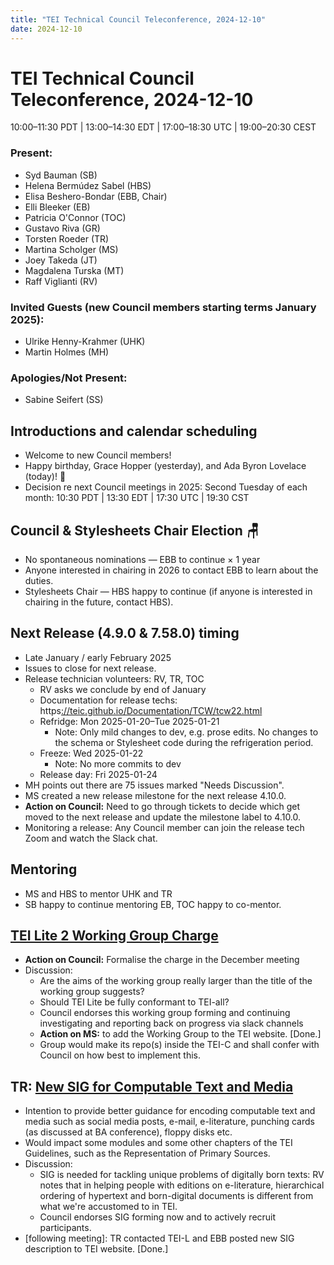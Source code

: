 ```yaml
---
title: "TEI Technical Council Teleconference, 2024-12-10"
date: 2024-12-10
---
```

# TEI Technical Council Teleconference, 2024-12-10

10:00–11:30 PDT | 13:00–14:30 EDT | 17:00–18:30 UTC | 19:00–20:30 CEST

### Present:

* Syd Bauman (SB)  
* Helena Bermúdez Sabel (HBS)   
* Elisa Beshero-Bondar (EBB, Chair)  
* Elli Bleeker (EB)  
* Patricia O'Connor (TOC)  
* Gustavo Riva (GR)	  
* Torsten Roeder (TR)  
* Martina Scholger (MS)  
* Joey Takeda (JT)   
* Magdalena Turska (MT)  
* Raff Viglianti (RV)

### Invited Guests (new Council members starting terms January 2025): 

* Ulrike Henny-Krahmer (UHK)  
* Martin Holmes (MH)

### Apologies/Not Present: 

* Sabine Seifert (SS)

## Introductions and calendar scheduling
  * Welcome to new Council members!
  * Happy birthday, Grace Hopper (yesterday), and Ada Byron Lovelace (today)\! 🎂   
  * Decision re next Council meetings in 2025: Second Tuesday of each month: 10:30 PDT | 13:30 EDT | 17:30 UTC | 19:30 CST  
## Council & Stylesheets Chair Election 🪑  
  * No spontaneous nominations — EBB to continue × 1 year  
  * Anyone interested in chairing in 2026 to contact EBB to learn about the duties.  
  * Stylesheets Chair — HBS happy to continue (if anyone is interested in chairing in the future, contact HBS).

## Next Release (4.9.0 & 7.58.0) timing   
  * Late January / early February 2025 
  * Issues to close for next release.  
  * Release technician volunteers: RV, TR, TOC  
    * RV asks we conclude by end of January  
    * Documentation for release techs: https[://teic.github.io/Documentation/TCW/tcw22.html](http://teic.github.io/Documentation/TCW/tcw22.html)  
    * Refridge: Mon 2025-01-20–Tue 2025-01-21  
      * Note: Only mild changes to dev, e.g. prose edits. No changes to the schema or Stylesheet code during the refrigeration period.  
    * Freeze: Wed 2025-01-22  
      * Note: No more commits to dev  
    * Release day: Fri 2025-01-24  
  * MH points out there are 75 issues marked "Needs Discussion".   
  * MS created a new release milestone for the next release 4.10.0.  
  * **Action on Council:** Need to go through tickets to decide which get moved to the next release and update the milestone label to 4.10.0.  
  * Monitoring a release: Any Council member can join the release tech Zoom and watch the Slack chat.  
      
## Mentoring  
  * MS and HBS to mentor UHK and TR  
  * SB happy to continue mentoring EB, TOC happy to co-mentor.  
      
## [TEI Lite 2 Working Group Charge](/activities/workgroups/lite2-charge)   
  * **Action on Council:** Formalise the charge in the December meeting  
  * Discussion:   
    * Are the aims of the working group really larger than the title of the working group suggests?  
    * Should TEI Lite be fully conformant to TEI-all?  
    * Council endorses this working group forming and continuing investigating and reporting back on progress via slack channels  
    * **Action on MS:** to add the Working Group to the TEI website. [Done.]
    * Group would make its repo(s) inside the TEI-C and shall confer with Council on how best to implement this.  
        
## **TR:** [New SIG for Computable Text and Media](/activities/SIG/computable) 
  * Intention to provide better guidance for encoding computable text and media such as social media posts, e-mail, e-literature, punching cards (as discussed at BA conference), floppy disks etc.  
  * Would impact some modules and some other chapters of the TEI Guidelines, such as the Representation of Primary Sources.  
  * Discussion:  
    * SIG is needed for tackling unique problems of digitally born texts: RV notes that in helping people with editions on e-literature, hierarchical ordering of hypertext and born-digital documents is different from what we're accustomed to in TEI.  
    * Council endorses SIG forming now and to actively recruit participants.
  * [following meeting]: TR contacted TEI-L and EBB posted new SIG description to TEI website. [Done.]




